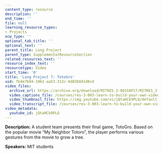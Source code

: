 ```yaml
---
content_type: resource
description: ''
end_time: ''
file: null
learning_resource_types:
- Projects
ocw_type: ''
optional_tab_title: ''
optional_text: ''
parent_title: Long Project
parent_type: SupplementalResourceSection
related_resources_text: ''
resource_index_text: ''
resourcetype: Video
start_time: '0'
title: 'Long Project 7: TotoGro'
uid: fb4e7b94-1061-aa53-312c-6d83b841d8cd
video_files:
  archive_url: https://archive.org/download/MITRES.3-003IAP17/MITRES_3-003IAP17_Long_Project_07_300k.mp4
  video_captions_file: /courses/res-3-003-learn-to-build-your-own-videogame-with-the-unity-game-engine-and-microsoft-kinect-january-iap-2017/3f88cd19f90a5476914c01c3f26715db_jQtaHCk9PLQ.vtt
  video_thumbnail_file: https://img.youtube.com/vi/jQtaHCk9PLQ/default.jpg
  video_transcript_file: /courses/res-3-003-learn-to-build-your-own-videogame-with-the-unity-game-engine-and-microsoft-kinect-january-iap-2017/11183e31bd84ca3984b5fb33d783a25f_jQtaHCk9PLQ.pdf
video_metadata:
  youtube_id: jQtaHCk9PLQ
---
```


**Description:** A student team presents their final game, TotoGro. Based on the popular movie “My Neighbor Totoro”, the player performs various gestures from the movie to grow a tree.

**Speakers:** MIT students



